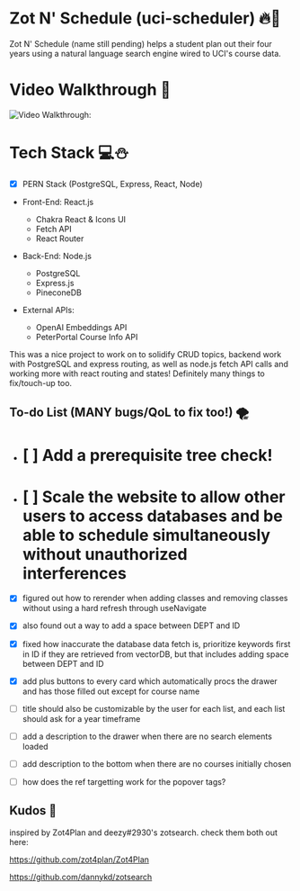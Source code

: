 # **Zot N' Schedule (uci-scheduler)** 🔥💖
Zot N' Schedule (name still pending) helps a student plan out their four years using a natural language search engine wired to UCI's course data.

# **Video Walkthrough** 🚀
<img src='https://github.com/Xire7/uci-scheduler/blob/main/frontend/uci-scheduler/images/ZotNScheduleDraft3.gif' title='Video Walkthrough' width='' alt='Video Walkthrough: '></img>

# **Tech Stack** 💻⛄
- [X] PERN Stack (PostgreSQL, Express, React, Node) 

* Front-End: React.js
    - Chakra React & Icons UI
    - Fetch API
    - React Router

* Back-End: Node.js
    -  PostgreSQL
    -  Express.js
    -  PineconeDB 

* External APIs:
    - OpenAI Embeddings API
    - PeterPortal Course Info API


This was a nice project to work on to solidify CRUD topics, backend work with PostgreSQL and express routing, as well as node.js fetch API calls and working more with react routing and states! Definitely many things to fix/touch-up too.


## To-do List (MANY bugs/QoL to fix too!) 🌪️
- # [ ] Add a prerequisite tree check!
- # [ ] Scale the website to allow other users to access databases and be able to schedule simultaneously without unauthorized interferences 
- [X] figured out how to rerender when adding classes and removing classes without using a hard refresh through useNavigate
- [X] also found out a way to add a space between DEPT and ID 
- [X] fixed how inaccurate the database data fetch is, prioritize keywords first in ID if they are retrieved from vectorDB, but that includes adding space between DEPT and ID
- [X] add plus buttons to every card which automatically procs the drawer and has those filled out except for course name
- [ ] title should also be customizable by the user for each list, and each list should ask for a year timeframe
- [ ] add a description to the drawer when there are no search elements loaded
- [ ] add description to the bottom when there are no courses initially chosen
- [ ] how does the ref targetting work for the popover tags?


## Kudos 🎨
inspired by Zot4Plan and deezy#2930's zotsearch.
check them both out here:

https://github.com/zot4plan/Zot4Plan

https://github.com/dannykd/zotsearch

